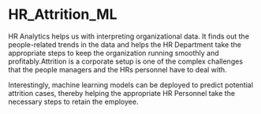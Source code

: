 # HR_Attrition_ML
HR Analytics helps us with interpreting organizational data. It finds out the people-related trends in the data and helps the HR Department take the appropriate steps to keep the organization running smoothly and profitably.Attrition is a corporate setup is one of the complex challenges that the people managers and the HRs personnel have to deal with.

Interestingly, machine learning models can be deployed to predict potential attrition cases, thereby helping the appropriate HR Personnel take the necessary steps to retain the employee.


 
